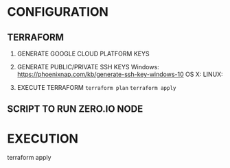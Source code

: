 # CONFIGURATION

## TERRAFORM
1. GENERATE GOOGLE CLOUD PLATFORM KEYS

2. GENERATE PUBLIC/PRIVATE SSH KEYS
   Windows: https://phoenixnap.com/kb/generate-ssh-key-windows-10
   OS X:
   LINUX: 

3. EXECUTE TERRAFORM
` terraform plan `
` terraform apply `

## SCRIPT TO RUN ZERO.IO NODE


# EXECUTION

terraform apply
